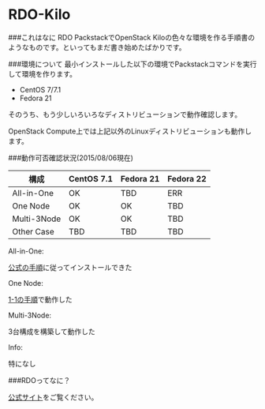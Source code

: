 # RDO-Kilo

###これはなに
RDO PackstackでOpenStack Kiloの色々な環境を作る手順書のようなものです。といってもまだ書き始めたばかりです。

###環境について
最小インストールした以下の環境でPackstackコマンドを実行して環境を作ります。

- CentOS 7/7.1
- Fedora 21

そのうち、もう少しいろいろなディストリビューションで動作確認します。

OpenStack Compute上では上記以外のLinuxディストリビューションも動作します。

###動作可否確認状況(2015/08/06現在)

構成             | CentOS 7.1   | Fedora 21   | Fedora 22   
--------------- | ------------ | ----------- | ----------- 
All-in-One      | OK           | TBD         | ERR        
One Node        | OK           | OK          | TBD        
Multi-3Node     | OK           | OK          | TBD        
Other Case      | TBD          | TBD         | TBD        

All-in-One:

[公式の手順](https://www.rdoproject.org/Quickstart)に従ってインストールできた

One Node:

[1-1の手順](1-1-RDO-QuickStart-Local.md)で動作した

Multi-3Node:

3台構成を構築して動作した

Info:

特になし

###RDOってなに？

[公式サイト](https://www.rdoproject.org/Main_Page)をご覧ください。


